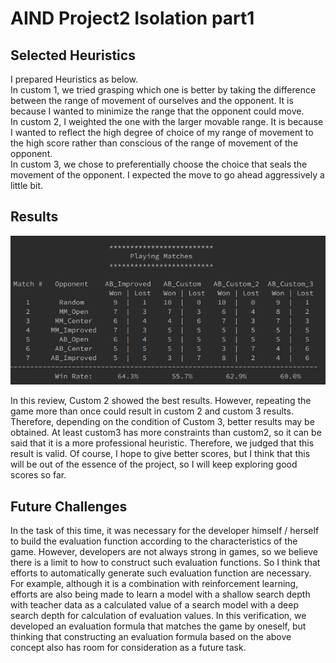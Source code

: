 # AIND Project2 Isolation part1
## Selected Heuristics
I prepared Heuristics as below.  
In custom 1, we tried grasping which one is better by taking the difference between the range of movement of ourselves and the opponent. It is because I wanted to minimize the range that the opponent could move.  
In custom 2, I weighted the one with the larger movable range. It is because I wanted to reflect the high degree of choice of my range of movement to the high score rather than conscious of the range of movement of the opponent.  
In custom 3, we chose to preferentially choose the choice that seals the movement of the opponent. I expected the move to go ahead aggressively a little bit.

## Results
![image1](./image1.png)

In this review, Custom 2 showed the best results.
However, repeating the game more than once could result in custom 2 and custom 3 results. Therefore, depending on the condition of Custom 3, better results may be obtained.
At least custom3 has more constraints than custom2, so it can be said that it is a more professional heuristic.
Therefore, we judged that this result is valid.
Of course, I hope to give better scores, but I think that this will be out of the essence of the project, so I will keep exploring good scores so far.

## Future Challenges
In the task of this time, it was necessary for the developer himself / herself to build the evaluation function according to the characteristics of the game.
However, developers are not always strong in games, so we believe there is a limit to how to construct such evaluation functions.
So I think that efforts to automatically generate such evaluation function are necessary.
For example, although it is a combination with reinforcement learning, efforts are also being made to learn a model with a shallow search depth with teacher data as a calculated value of a search model with a deep search depth for calculation of evaluation values.
In this verification, we developed an evaluation formula that matches the game by oneself, but thinking that constructing an evaluation formula based on the above concept also has room for consideration as a future task.
